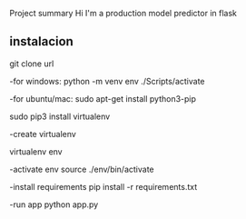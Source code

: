 Project summary
Hi I'm a production model predictor in flask

## instalacion
git clone url

-for windows:
python -m venv env ./Scripts/activate

-for ubuntu/mac:
sudo apt-get install python3-pip

sudo pip3 install virtualenv

-create virtualenv

virtualenv env

-activate env
source ./env/bin/activate

-install requirements
pip install -r requirements.txt

-run app
python app.py
